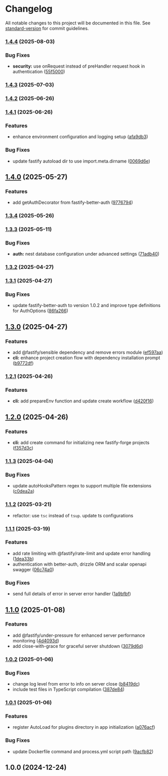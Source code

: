 # Changelog

All notable changes to this project will be documented in this file. See [standard-version](https://github.com/conventional-changelog/standard-version) for commit guidelines.

### [1.4.4](https://github.com/flaviodelgrosso/fastify-forge/compare/v1.4.3...v1.4.4) (2025-08-03)

### Bug Fixes

- **security:** use onRequest instead of preHandler request hook in authentication ([55f5000](https://github.com/flaviodelgrosso/fastify-forge/commit/55f5000742d34a2532b1c9635f79d3da505e2563))

### [1.4.3](https://github.com/flaviodelgrosso/fastify-forge/compare/v1.4.2...v1.4.3) (2025-07-03)

### [1.4.2](https://github.com/flaviodelgrosso/fastify-forge/compare/v1.4.1...v1.4.2) (2025-06-26)

### [1.4.1](https://github.com/flaviodelgrosso/fastify-forge/compare/v1.4.0...v1.4.1) (2025-06-26)

### Features

- enhance environment configuration and logging setup ([afa9db3](https://github.com/flaviodelgrosso/fastify-forge/commit/afa9db3ac12c255ab41e73a906f5a475562c46ae))

### Bug Fixes

- update fastify autoload dir to use import.meta.dirname ([0069d6e](https://github.com/flaviodelgrosso/fastify-forge/commit/0069d6ed7aede6b1a54ba8a3a12c7018eccfae52))

## [1.4.0](https://github.com/flaviodelgrosso/fastify-forge/compare/v1.3.4...v1.4.0) (2025-05-27)

### Features

- add getAuthDecorator from fastify-better-auth ([9776794](https://github.com/flaviodelgrosso/fastify-forge/commit/9776794382a7f0f92782234348a268c5433f61d3))

### [1.3.4](https://github.com/flaviodelgrosso/fastify-forge/compare/v1.3.3...v1.3.4) (2025-05-26)

### [1.3.3](https://github.com/flaviodelgrosso/fastify-forge/compare/v1.3.2...v1.3.3) (2025-05-11)

### Bug Fixes

- **auth:** nest database configuration under advanced settings ([71adb40](https://github.com/flaviodelgrosso/fastify-forge/commit/71adb40a96dd7614a2d8b04a1430906db165e9c5))

### [1.3.2](https://github.com/flaviodelgrosso/fastify-forge/compare/v1.3.1...v1.3.2) (2025-04-27)

### [1.3.1](https://github.com/flaviodelgrosso/fastify-forge/compare/v1.3.0...v1.3.1) (2025-04-27)

### Bug Fixes

- update fastify-better-auth to version 1.0.2 and improve type definitions for AuthOptions ([86fa266](https://github.com/flaviodelgrosso/fastify-forge/commit/86fa2665b8b3155405bcacd054ea2e85f3211b2c))

## [1.3.0](https://github.com/flaviodelgrosso/fastify-forge/compare/v1.2.1...v1.3.0) (2025-04-27)

### Features

- add @fastify/sensible dependency and remove errors module ([ef597aa](https://github.com/flaviodelgrosso/fastify-forge/commit/ef597aa93e6da3bec47db7f864d6d08389374876))
- **cli:** enhance project creation flow with dependency installation prompt ([b9772df](https://github.com/flaviodelgrosso/fastify-forge/commit/b9772dfa627386f145b8c94e22f08b0d1968cc72))

### [1.2.1](https://github.com/flaviodelgrosso/fastify-forge/compare/v1.2.0...v1.2.1) (2025-04-26)

### Features

- **cli:** add prepareEnv function and update create workflow ([d420f16](https://github.com/flaviodelgrosso/fastify-forge/commit/d420f1699f6f034575c25deb2fd1c8dea9d49b25))

## [1.2.0](https://github.com/flaviodelgrosso/fastify-forge/compare/v1.1.3...v1.2.0) (2025-04-26)

### Features

- **cli:** add create command for initializing new fastify-forge projects ([f357d3c](https://github.com/flaviodelgrosso/fastify-forge/commit/f357d3cda606e47a1ae28cfb0404781fcc3f78a0))

### [1.1.3](https://github.com/flaviodelgrosso/fastify-forge/compare/v1.1.2...v1.1.3) (2025-04-04)

### Bug Fixes

- update autoHooksPattern regex to support multiple file extensions ([c0dea2a](https://github.com/flaviodelgrosso/fastify-forge/commit/c0dea2a22065b8149f00b89c32b37c6e60323351))

### [1.1.2](https://github.com/flaviodelgrosso/fastify-forge/compare/v1.1.1...v1.1.2) (2025-03-21)

- refactor: use `tsc` instead of `tsup`. update ts configurations

### [1.1.1](https://github.com/flaviodelgrosso/fastify-forge/compare/v1.1.0...v1.1.1) (2025-03-19)

### Features

- add rate limiting with @fastify/rate-limit and update error handling ([1dea33b](https://github.com/flaviodelgrosso/fastify-forge/commit/1dea33b040e135971559c8e776a75314e4d8331d))
- authentication with better-auth, drizzle ORM and scalar openapi swagger ([06c74a0](https://github.com/flaviodelgrosso/fastify-forge/commit/06c74a0055a7f6de6deaf2087de977aa63e6724a))

### Bug Fixes

- send full details of error in server error handler ([1a9bfbf](https://github.com/flaviodelgrosso/fastify-forge/commit/1a9bfbf5d4adafc286cc03a7b693f56373e29ad4))

## [1.1.0](https://github.com/flaviodelgrosso/fastify-forge/compare/v1.0.2...v1.1.0) (2025-01-08)

### Features

- add @fastify/under-pressure for enhanced server performance monitoring ([4d4093d](https://github.com/flaviodelgrosso/fastify-forge/commit/4d4093d4edc0704ee702d82b041bb9f37a8f23ba))
- add close-with-grace for graceful server shutdown ([3079d6d](https://github.com/flaviodelgrosso/fastify-forge/commit/3079d6d10730bf3f4ae7ebb282d01e1d2d16bc07))

### [1.0.2](https://github.com/flaviodelgrosso/fastify-forge/compare/v1.0.1...v1.0.2) (2025-01-06)

### Bug Fixes

- change log level from error to info on server close ([b8419dc](https://github.com/flaviodelgrosso/fastify-forge/commit/b8419dcaaed713ce95e9ce05028bd127eb3ff201))
- include test files in TypeScript compilation ([387de84](https://github.com/flaviodelgrosso/fastify-forge/commit/387de84249f86ed05ba89b013d47953b9080d225))

### [1.0.1](https://github.com/flaviodelgrosso/fastify-forge/compare/v1.0.0...v1.0.1) (2025-01-06)

### Features

- register AutoLoad for plugins directory in app initialization ([a076acf](https://github.com/flaviodelgrosso/fastify-forge/commit/a076acfeaeef64937804c8f755be000fe8cfeacc))

### Bug Fixes

- update Dockerfile command and process.yml script path ([9acfb82](https://github.com/flaviodelgrosso/fastify-forge/commit/9acfb8249f33cc83562623b694459830e1ac9bf8))

## 1.0.0 (2024-12-24)
